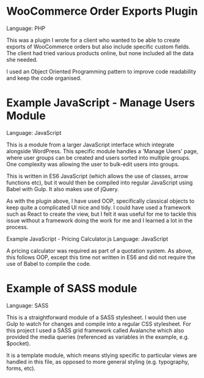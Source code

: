 # WooCommerce Order Exports Plugin
Language: PHP

This was a plugin I wrote for a client who wanted to be able to create exports of WooCommerce orders but also include specific custom fields. The client had tried various products online, but none included all the data she needed.

I used an Object Oriented Programming pattern to improve code readability and keep the code organised.

# Example JavaScript - Manage Users Module
Language: JavaScript

This is a module from a larger JavaScript interface which integrate alongside WordPress. This specific module handles a 'Manage Users' page, where user groups can be created and users sorted into multiple groups. One complexity was allowing the user to bulk-edit users into groups.

This is written in ES6 JavaScript (which allows the use of classes, arrow functions etc), but it would then be compiled into regular JavaScript using Babel with Gulp. It also makes use of jQuery.

As with the plugin above, I have used OOP, specifically classical objects to keep quite a complicated UI nice and tidy. I could have used a framework such as React to create the view, but I felt it was useful for me to tackle this issue without a framework doing the work for me and I learned a lot in the process. 

Example JavaScript - Pricing Calculator.js
Language: JavaScript

A pricing calculator was required as part of a quotation system. As above, this follows OOP, except this time not written in ES6 and did not require the use of Babel to compile the code.

# Example of SASS module
Language: SASS

This is a straightforward module of a SASS stylesheet. I would then use Gulp to watch for changes and compile into a regular CSS stylesheet. For this project I used a SASS grid framework called Avalanche which also provided the media queries (referenced as variables in the example, e.g. $pocket).

It is a template module, which means stlying specific to particular views are handled in this file, as opposed to more general styling (e.g. typography, forms, etc).
